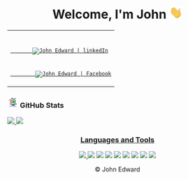 <!DOCTYPE html>
<html>
<head>
    <meta charset='utf-8'>
    <meta http-equiv='X-UA-Compatible' content='IE=edge'>
    <meta name='viewport' content='width=device-width, initial-scale=1'>
    <link rel='stylesheet' type='text/css' media='screen' href='estilo.css'>
</head>
  
<body>
    <h1 align = "center"> Welcome, I'm John
        <img src="wave.gif" width="30px">
    </h1>
    
<table align = "center">
 <tr>
   <td>
    <code>
       <a href = "https://www.linkedin.com/in/johnsalarodr491/" title = "LinkedIn" target="_blank">
       <img alt = "John Edward | linkedIn" width = "24px" src = "http://www.icorp.com.mx/blog/wp-content/uploads/2017/08/Logo-Linkedin-png.png"></a>
    </code>
    <code>   
        <a href = "https://www.facebook.com/jo.ed.rodigu.4652/" title = "Facebook" target="_blank">
        <img alt = "John Edward | Facebook" width = "24px" src = "https://snipstock.com/assets/cdn/png/58f77fc090b3a968b47e49d609510788.png"/></a>
     </code>
   </td>
 </tr>
</table>

<h3 align="left"><img src="estadistica2.gif" width="25px" height="25px"> GitHub Stats </h3>
<div>
  <a href="https://github.com/JohnEdwZ">
  <img height="180em" src="https://github-readme-stats.vercel.app/api?username=JohnEdwZ&show_icons=true&theme=radical&include_all_commits=true&count_private=true"/>
  <img height="180em" src="https://github-readme-stats.vercel.app/api/top-langs/?username=JohnEdwZ&layout=compact&langs_count=7&theme=radical"/>
</div>

</body>

<footer>   
<h3 align = "center">Languages and Tools</h3>
<p align = "center">
<img src = "https://img.shields.io/badge/OS-Windows-informational?style=flat&logo=windows&logoColor=white&color=2bbc8a"/> </a>
<img src = "https://img.shields.io/badge/-Python-informational?style=flat&logo=python&logoColor=white&color=blue"/> </a>
<img src = "https://img.shields.io/badge/-JavaScript-informational?style=flat&logo=javascript&logoColor=white&color=yellow"/> </a>
<img src = "https://img.shields.io/badge/-HTML5-E34F26?style=flat&logo=html5&logoColor=white"> 
<img src = "https://img.shields.io/badge/-CSS3-1572B6?style=flat&logo=css3&logoColor=white">
<img src = "https://img.shields.io/badge/-MySQL-F29111?style=flat&logo=mysql&logoColor=FFFFFF">
<img src = "http://img.shields.io/badge/-Git-F1502F?style=flat&logo=git&logoColor=FFFFFF">
<img src = "http://img.shields.io/badge/-Github-000000?style=flat&logo=github&logoColor=FFFFFF">
<img src = "http://img.shields.io/badge/-VS%20Code-007ACC?style=flat&logo=visual%20studio%20code&logoColor=white">
</p> 
    
 <p align = "center" font size = "2">&#169 John Edward</p> 
</footer>

</html>
